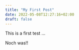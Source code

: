 ```yaml
---
title: "My First Post"
date: 2022-05-08T12:27:16+02:00
draft: false
---
```

This is a first test ...

Noch was!!

